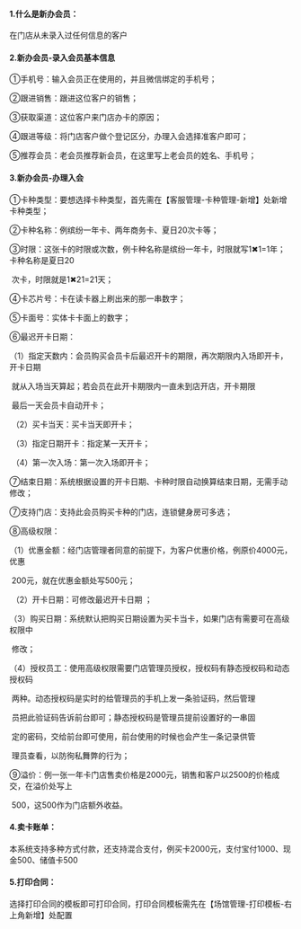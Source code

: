 #### 1.什么是新办会员：

在门店从未录入过任何信息的客户

#### 2.新办会员-录入会员基本信息

   ①手机号：输入会员正在使用的，并且微信绑定的手机号；

   ②跟进销售：跟进这位客户的销售；

   ③获取渠道：这位客户来门店办卡的原因；

   ④跟进等级：将门店客户做个登记区分，办理入会选择准客户即可；

   ⑤推荐会员：老会员推荐新会员，在这里写上老会员的姓名、手机号；

#### 3.新办会员-办理入会

   ①卡种类型：要想选择卡种类型，首先需在【客服管理-卡种管理-新增】处新增卡种类型；

   ②卡种名称：例缤纷一年卡、两年商务卡、夏日20次卡等；

   ③时限：这张卡的时限或次数，例卡种名称是缤纷一年卡，时限就写1✖1=1年；卡种名称是夏日20    

​                  次卡，时限就是1✖21=21天；

   ④卡芯片号：卡在读卡器上刷出来的那一串数字；

   ⑤卡面号：实体卡卡面上的数字；

   ⑥最迟开卡日期： 

​              （1）指定天数内：会员购买会员卡后最迟开卡的期限，再次期限内入场即开卡，开卡日期                        

​                                                就从入场当天算起；若会员在此开卡期限内一直未到店开店，开卡期限                      

​                                                最后一天会员卡自动开卡；

​              （2）买卡当天：买卡当天即开卡；

​              （3）指定日期开卡：指定某一天开卡；

​              （4）第一次入场：第一次入场即开卡；

   ⑦结束日期：系统根据设置的开卡日期、卡种时限自动换算结束日期，无需手动修改；

   ⑦支持门店：支持此会员购买卡种的门店，连锁健身房可多选；

   ⑧高级权限：

​                       （1）优惠金额：经门店管理者同意的前提下，为客户优惠价格，例原价4000元，优惠

​                                                    200元，就在优惠金额处写500元；

​                       （2）开卡日期：可修改最迟开卡日期 ；

​                       （3）购买日期：系统默认把购买日期设置为买卡当卡，如果门店有需要可在高级权限中

​                                                    修改；     

​                       （4）授权员工：使用高级权限需要门店管理员授权，授权码有静态授权码和动态授权码

​                                                    两种。动态授权码是实时的给管理员的手机上发一条验证码，然后管理

​                                                    员把此验证码告诉前台即可；静态授权码是管理员提前设置好的一串固

​                                                    定的密码，交给前台即可使用，前台使用的时候也会产生一条记录供管

​                                                    理员查看，以防徇私舞弊的行为；    

   ⑨溢价：例一张一年卡门店售卖价格是2000元，销售和客户以2500的价格成交，在溢价处写上

​                  500，这500作为门店额外收益。

#### 4.卖卡账单：

本系统支持多种方式付款，还支持混合支付，例买卡2000元，支付宝付1000、现金500、储值卡500

#### 5.打印合同：

选择打印合同的模板即可打印合同，打印合同模板需先在【场馆管理-打印模板-右上角新增】处配置